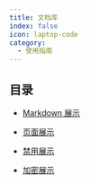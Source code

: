 ```yaml
---
title: 文档库
index: false
icon: laptop-code
category:
  - 使用指南
---
```


## 目录

- [Markdown 展示](demo/markdown.md)

- [页面展示](page.md)

- [禁用展示](disable.md)

- [加密展示](encrypt.md)
